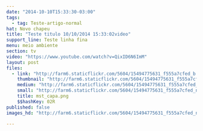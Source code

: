 ```yaml
---
date: "2014-10-10T15:33:30-03:00"
tags:
  - tag: Teste-artigo-normal
hat: Novo chapeu
title: "Teste titulo 10/10/2014 15:33:02video"
support_line: Teste linha fina
menu: meio ambiente
section: tv
video: "https://www.youtube.com/watch?v=QixID6N6ImM"
layout: post
files:
  - link: "http://farm6.staticflickr.com/5604/15494775631_f555a7cfed_b.jpg"
    thumbnail: "http://farm6.staticflickr.com/5604/15494775631_f555a7cfed_t.jpg"
    medium: "http://farm6.staticflickr.com/5604/15494775631_f555a7cfed_z.jpg"
    small: "http://farm6.staticflickr.com/5604/15494775631_f555a7cfed_n.jpg"
    title: mst_capa.png
    $$hashKey: 02R
published: false
images_hd: "http://farm6.staticflickr.com/5604/15494775631_f555a7cfed_n.jpg"

---
```

